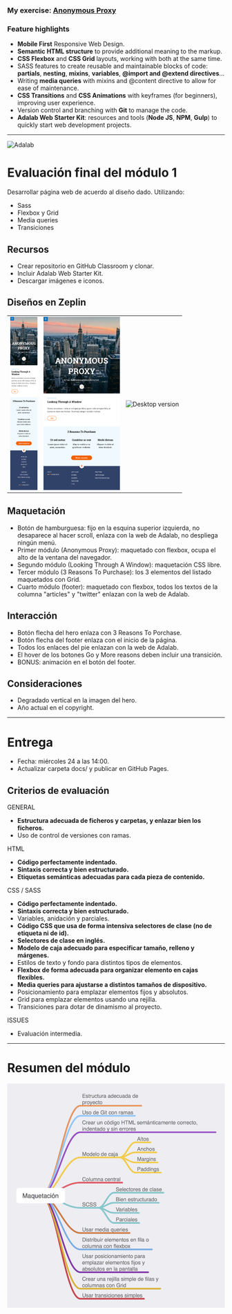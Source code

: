 ### My exercise: [Anonymous Proxy](http://beta.adalab.es/modulo-1-evaluacion-final-mararochafernandez/)

### Feature highlights

- **Mobile First** Responsive Web Design.
- **Semantic HTML structure** to provide additional meaning to the markup.
- **CSS Flexbox** and **CSS Grid** layouts, working with both at the same time.
- SASS features to create reusable and maintainable blocks of code: **partials**, **nesting**, **mixins**, **variables**, **@import and @extend directives**...
- Writing **media queries** with mixins and @content directive to allow for ease of maintenance.
- **CSS Transitions** and **CSS Animations** with keyframes (for beginners), improving user experience.
- Version control and branching with **Git** to manage the code.
- **Adalab Web Starter Kit**: resources and tools (**Node JS**, **NPM**, **Gulp**) to quickly start web development projects.

---

![Adalab](https://beta.adalab.es/resources/images/adalab-logo-155x61-bg-white.png)

# Evaluación final del módulo 1

Desarrollar página web de acuerdo al diseño dado. Utilizando:
- Sass
- Flexbox y Grid
- Media queries
- Transiciones

## Recursos

- Crear repositorio en GitHub Classroom y clonar.
- Incluir Adalab Web Starter Kit.
- Descargar imágenes e iconos.

## Diseños en Zeplin

<table>
  <tr>
    <td>
      <img src="./design/mobile.png" alt="Mobile version" height="400"/>
    </td>
    <td>
      <img src="./design/tablet.png" alt="Tablet version" height="400"/>
    </td>
    <td>
      <img src="./design/desktop.png" alt="Desktop version" height="400"/>
    </td>
  </tr>
</table>

## Maquetación

- Botón de hamburguesa: fijo en la esquina superior izquierda, no desaparece al hacer scroll, enlaza con la web de Adalab, no despliega ningún menú.
- Primer módulo (Anonymous Proxy): maquetado con flexbox, ocupa el alto de la ventana del navegador.
- Segundo módulo (Looking Through A Window): maquetación CSS libre.
- Tercer módulo (3 Reasons To Purchase): los 3 elementos del listado maquetados con Grid.
- Cuarto módulo (footer): maquetado con flexbox, todos los textos de la columna "articles" y "twitter" enlazan con la web de Adalab.

## Interacción

- Botón flecha del hero enlaza con 3 Reasons To Porchase.
- Botón flecha del footer enlaza con el inicio de la página.
- Todos los enlaces del pie enlazan con la web de Adalab.
- El hover de los botones Go y More reasons deben incluir una transición.
- BONUS: animación en el botón del footer.

## Consideraciones

- Degradado vertical en la imagen del hero.
- Año actual en el copyright.

---

# Entrega

- Fecha: miércoles 24 a las 14:00.
- Actualizar carpeta docs/ y publicar en GitHub Pages.

## Criterios de evaluación

GENERAL

- **Estructura adecuada de ficheros y carpetas, y enlazar bien los ficheros.**
- Uso de control de versiones con ramas.

HTML

- **Código perfectamente indentado.**
- **Sintaxis correcta y bien estructurado.**
- **Etiquetas semánticas adecuadas para cada pieza de contenido.**

CSS / SASS

- **Código perfectamente indentado.**
- **Sintaxis correcta y bien estructurado.**
- Variables, anidación y parciales.
- **Código CSS que usa de forma intensiva selectores de clase (no de etiqueta ni de id).**
- **Selectores de clase en inglés.**
- **Modelo de caja adecuado para especificar tamaño, relleno y márgenes.**
- Estilos de texto y fondo para distintos tipos de elementos.
- **Flexbox de forma adecuada para organizar elemento en cajas flexibles.**
- **Media queries para ajustarse a distintos tamaños de dispositivo.**
- Posicionamiento para emplazar elementos fijos y absolutos.
- Grid para emplazar elementos usando una rejilla.
- Transiciones para dotar de dinamismo al proyecto.

ISSUES

- Evaluación intermedia.

---

# Resumen del módulo

<img src="./modulo-1-resumen.png" alt="Module summary"/>